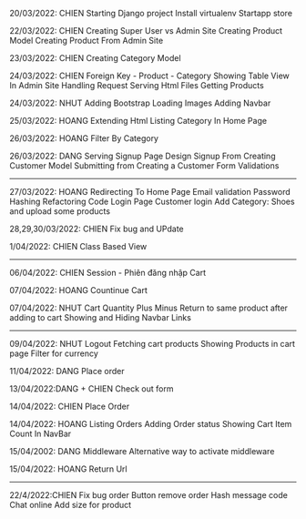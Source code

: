 20/03/2022: CHIEN
Starting Django project
Install virtualenv
Startapp store

22/03/2022: CHIEN
Creating Super User vs Admin Site
Creating Product Model
Creating Product From Admin Site

23/03/2022: CHIEN
Creating Category Model

24/03/2022: CHIEN
Foreign Key - Product - Category
Showing Table View In Admin Site
Handling Request
Serving Html Files
Getting Products

24/03/2022: NHUT
Adding Bootstrap
Loading Images
Adding Navbar

25/03/2022: HOANG
Extending Html
Listing Category In Home Page

26/03/2022: HOANG
Filter By Category

26/03/2022: DANG
Serving Signup Page
Design Signup From
Creating Customer Model
Submitting from
Creating a Customer
Form Validations

---------------------------------------------------

27/03/2022: HOANG 
Redirecting To Home Page
Email validation
Password Hashing
Refactoring Code
Login Page
Customer login
Add Category: Shoes and upload some products

28,29,30/03/2022: CHIEN
Fix bug and UPdate

1/04/2022: CHIEN
Class Based View

---------------------------------------------------

06/04/2022: CHIEN
Session - Phiên đăng nhập
Cart

07/04/2022: HOANG
Countinue Cart

07/04/2022: NHUT
Cart Quantity Plus Minus
Return to same product after adding to cart
Showing and Hiding Navbar Links

---------------------------------------------------

09/04/2022: NHUT
Logout
Fetching cart products
Showing Products in cart page
Filter for currency 

11/04/2022: DANG
Place order 

13/04/2022:DANG + CHIEN
Check out form

14/04/2022: CHIEN
Place Order 

14/04/2022: HOANG
Listing Orders
Adding Order status
Showing Cart Item Count In NavBar

15/04/2002: DANG
Middleware 
Alternative way to activate middleware

15/04/2022: HOANG
Return Url 

---------------------------------------------------

22/4/2022:CHIEN
Fix bug order
Button remove order
Hash message code
Chat online
Add size for product